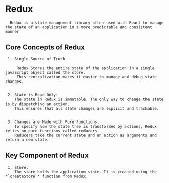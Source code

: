 # Redux

      Redux is a state management library often used with React to manage the state of an application in a more predictable and consistent manner

## Core Concepts of Redux

     1. Single Source of Truth

         Redux Stores the entire state of the application in a single javaScript object called the store.
         This centralization makes it easier to manage and debug state changes.


     2. State is Read-Only:
        The state in Redux is immutable. The only way to change the state is by dispatching an action.
        This ensures that all state changes are explicit and trackable.


     3. Changes are Made with Pure Functions:
        To specify how the state tree is transformed by actions, Redux relies on pure functions called reducers.
        Reducers take the current state and an action as arguments and return a new state.

## Key Component of Redux

     1. Store:
        The store holds the application state. It is created using the *`createStore`* function from Redux.
